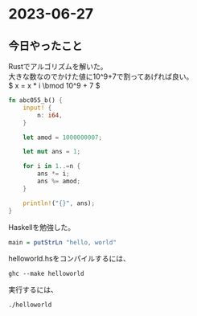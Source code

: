 # 2023-06-27

## 今日やったこと
Rustでアルゴリズムを解いた。   
大きな数なのでかけた値に10^9+7で割ってあげれば良い。   
$
x = x * i \bmod 10^9 + 7 
$

```rs
fn abc055_b() {
    input! {
        n: i64,
    }

    let amod = 1000000007;

    let mut ans = 1;

    for i in 1..=n {
        ans *= i;
        ans %= amod;
    }

    println!("{}", ans);
}
```

Haskellを勉強した。   
```hs
main = putStrLn "hello, world"
```
helloworld.hsをコンパイルするには、   
```
ghc --make helloworld
```
実行するには、   
```
./helloworld
```
